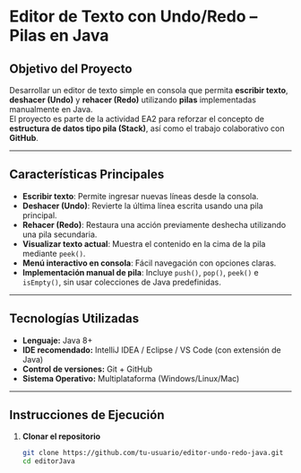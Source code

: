 # Editor de Texto con Undo/Redo – Pilas en Java

## Objetivo del Proyecto
Desarrollar un editor de texto simple en consola que permita **escribir texto**, **deshacer (Undo)** y **rehacer (Redo)** utilizando **pilas** implementadas manualmente en Java.  
El proyecto es parte de la actividad EA2 para reforzar el concepto de **estructura de datos tipo pila (Stack)**, así como el trabajo colaborativo con **GitHub**.

---

## Características Principales
- **Escribir texto**: Permite ingresar nuevas líneas desde la consola.
- **Deshacer (Undo)**: Revierte la última línea escrita usando una pila principal.
- **Rehacer (Redo)**: Restaura una acción previamente deshecha utilizando una pila secundaria.
- **Visualizar texto actual**: Muestra el contenido en la cima de la pila mediante `peek()`.
- **Menú interactivo en consola**: Fácil navegación con opciones claras.
- **Implementación manual de pila**: Incluye `push()`, `pop()`, `peek()` e `isEmpty()`, sin usar colecciones de Java predefinidas.

---

## Tecnologías Utilizadas
- **Lenguaje:** Java 8+
- **IDE recomendado:** IntelliJ IDEA / Eclipse / VS Code (con extensión de Java)
- **Control de versiones:** Git + GitHub
- **Sistema Operativo:** Multiplataforma (Windows/Linux/Mac)

---

## Instrucciones de Ejecución

1. **Clonar el repositorio**
   ```bash
   git clone https://github.com/tu-usuario/editor-undo-redo-java.git
   cd editorJava

